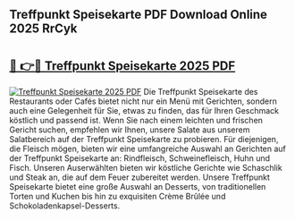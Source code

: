 ## Treffpunkt Speisekarte PDF Download Online 2025 RrCyk

# <h2><a href="http://gc7oy3.nevu.top/?p=Treffpunkt+Speisekarte">🔗 👉🔴 Treffpunkt Speisekarte 2025 PDF</a></h2>

[![Treffpunkt Speisekarte 2025 PDF](https://i.imgur.com/dBaPXMq.png)](http://gc7oy3.nevu.top/?p=Treffpunkt+Speisekarte)
Die Treffpunkt Speisekarte des Restaurants oder Cafés bietet nicht nur ein Menü mit Gerichten, sondern auch eine Gelegenheit für Sie, etwas zu finden, das für Ihren Geschmack köstlich und passend ist. Wenn Sie nach einem leichten und frischen Gericht suchen, empfehlen wir Ihnen, unsere Salate aus unserem Salatbereich auf der Treffpunkt Speisekarte zu probieren. Für diejenigen, die Fleisch mögen, bieten wir eine umfangreiche Auswahl an Gerichten auf der Treffpunkt Speisekarte an: Rindfleisch, Schweinefleisch, Huhn und Fisch. Unseren Auserwählten bieten wir köstliche Gerichte wie Schaschlik und Steak an, die auf dem Feuer zubereitet werden. Unsere Treffpunkt Speisekarte bietet eine große Auswahl an Desserts, von traditionellen Torten und Kuchen bis hin zu exquisiten Crème Brûlée und Schokoladenkapsel-Desserts.
